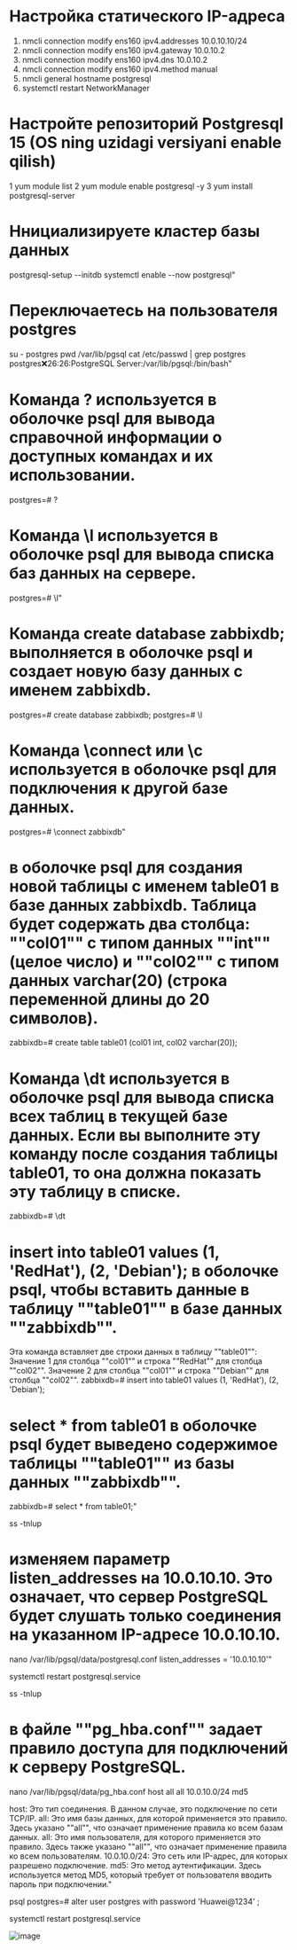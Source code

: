 # Настройка статического IP-адреса 
1) nmcli connection modify ens160 ipv4.addresses 10.0.10.10/24 
2) nmcli connection modify ens160 ipv4.gateway 10.0.10.2 
3) nmcli connection modify ens160 ipv4.dns 10.0.10.2
4) nmcli connection modify ens160 ipv4.method manual
5) nmcli general hostname postgresql
6) systemctl restart NetworkManager

# Настройте репозиторий Postgresql 15 (OS ning uzidagi versiyani enable qilish)
1 yum module list
2 yum module enable postgresql -y
3 yum install postgresql-server

# Ннициализируете кластер базы данных
postgresql-setup --initdb
systemctl enable --now postgresql"

# Переключаетесь на пользователя postgres
su - postgres
pwd
/var/lib/pgsql
cat /etc/passwd | grep postgres
postgres:x:26:26:PostgreSQL Server:/var/lib/pgsql:/bin/bash"

# Команда \? используется в оболочке psql для вывода справочной информации о доступных командах и их использовании. 
postgres=# \?
# Команда \l используется в оболочке psql для вывода списка баз данных на сервере.
postgres=# \l"

# Команда create database zabbixdb; выполняется в оболочке psql и создает новую базу данных с именем zabbixdb.
postgres=# create database zabbixdb;
postgres=# \l
# Команда \connect или \c используется в оболочке psql для подключения к другой базе данных. 
postgres=# \connect zabbixdb"

# в оболочке psql для создания новой таблицы с именем table01 в базе данных zabbixdb. Таблица будет содержать два столбца: ""col01"" с типом данных ""int"" (целое число) и ""col02"" с типом данных varchar(20) (строка переменной длины до 20 символов).
zabbixdb=# create table table01 (col01 int, col02 varchar(20));
# Команда \dt используется в оболочке psql для вывода списка всех таблиц в текущей базе данных. Если вы выполните эту команду после создания таблицы table01, то она должна показать эту таблицу в списке.
zabbixdb=# \dt
# insert into table01 values (1, 'RedHat'), (2, 'Debian'); в оболочке psql, чтобы вставить данные в таблицу ""table01"" в базе данных ""zabbixdb"".
Эта команда вставляет две строки данных в таблицу ""table01"":
Значение 1 для столбца ""col01"" и строка ""RedHat"" для столбца ""col02"".
Значение 2 для столбца ""col01"" и строка ""Debian"" для столбца ""col02"".
zabbixdb=# insert into table01 values (1, 'RedHat'), (2, 'Debian');
# select * from table01 в оболочке psql будет выведено содержимое таблицы ""table01"" из базы данных ""zabbixdb"". 
zabbixdb=# select * from table01;"

ss -tnlup

# изменяем параметр listen_addresses на 10.0.10.10. Это означает, что сервер PostgreSQL будет слушать только соединения на указанном IP-адресе 10.0.10.10.
nano /var/lib/pgsql/data/postgresql.conf
listen_addresses = '10.0.10.10'"

systemctl restart postgresql.service

ss -tnlup

# в файле ""pg_hba.conf"" задает правило доступа для подключений к серверу PostgreSQL.
nano /var/lib/pgsql/data/pg_hba.conf
host    all             all             10.0.10.0/24            md5

host: Это тип соединения. В данном случае, это подключение по сети TCP/IP.
all: Это имя базы данных, для которой применяется это правило. Здесь указано ""all"", что означает применение правила ко всем базам данных.
all: Это имя пользователя, для которого применяется это правило. Здесь также указано ""all"", что означает применение правила ко всем пользователям.
10.0.10.0/24: Это сеть или IP-адрес, для которых разрешено подключение.
md5: Это метод аутентификации. Здесь используется метод MD5, который требует от пользователя вводить пароль при подключении."

psql 
postgres=# alter user postgres with password 'Huawei@1234' ;

systemctl restart postgresql.service

![image](https://github.com/user-attachments/assets/9d6b2f46-28d9-4ce3-8b43-a92aa25e2588)


